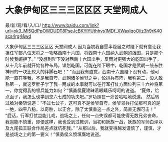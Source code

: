 # 大象伊甸区三三三区区区 天堂网成人

最/新/观/看/入/口/ http://www.baidu.com/link?url=ok3_Ml5QdPpOWDUDT8PseJcBKYiYUthhvs1MDf_XWaxIqoOiiz3h9rK40scs4rg4&wd

大象伊甸区三三三区区区 天堂网成人
因为当初我自愿半隐居之时陛下就有意让我担任军部八位天将之一攻略西南十六国，将西南十六国纳入武朝的版图，只是那个时候我婉拒了。”
    “没想到陛下没对西南十六国出手，反而对更强大的乾国出手了，从十几年前就开始各种布局，谋划乾国，可能在陛下眼中，乾国才是武朝一统东胜神州的一块比较大的绊脚石吧！”
    “而且我有直觉，西南十六国陛下没有动，他可能一直在等我，不是我自夸，武朝诸多侯爷之中，论排兵布阵，我称第二，没人敢称第一，就这罗胖子学了我一两成的本事就可以在行军打仗方面位列三十六神将第一，你觉得我的领兵能力如何？”慎勇侯夏建昧着眼睛乐呵呵的说道。
    “夏帅，给点面子，我怎么也学到您六七成的功夫吧。”罗功照在一旁苦哈哈地说道。
    然后转过脸对秦斩说道：“不过七公子，这可真不是侯爷自夸，侯爷领兵打仗那可真的是一绝，四平八稳，以奇胜，以正合，除了太慎重这一点之外，简直无懈可击！”
    “屁话，行军打仗岂能儿戏，战场之上，任何一点失误都可能使得无数兄弟丧命，我岂能不慎重，即便这样，我也受到过教训，当初和妖族一战，妖族的军师白泽以及九尾狐王联合作局差点就坑死我。”
    “从那以后，我就变得越发谨慎了，谨慎，才是战场之上的第一要义！”慎勇侯义愤填膺地说道。
